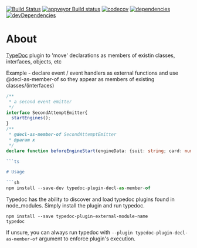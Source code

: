 [![Build Status](https://travis-ci.org/cancerberoSgx/typedoc-plugin-decl-as-member-of.png?branch=master)](https://travis-ci.org/cancerberoSgx/typedoc-plugin-decl-as-member-of) [![appveyor Build status](https://ci.appveyor.com/api/projects/status/w3ynfan159ejobkv/branch/master?svg=true)](https://ci.appveyor.com/project/cancerberoSgx/typedoc-plugin-decl-as-member-of/branch/master) [![codecov](https://codecov.io/gh/cancerberoSgx/typedoc-plugin-decl-as-member-of/branch/master/graph/badge.svg)](https://codecov.io/gh/cancerberoSgx/typedoc-plugin-decl-as-member-of/tree/master/src) [![dependencies](https://david-dm.org/cancerberosgx/typedoc-plugin-decl-as-member-of/status.svg)](https://david-dm.org/cancerberosgx/typedoc-plugin-decl-as-member-of) [![devDependencies](https://david-dm.org/cancerberosgx/typedoc-plugin-decl-as-member-of/dev-status.svg)](https://david-dm.org/cancerberosgx/typedoc-plugin-decl-as-member-of-dev#info=devDependencies)


# About

[TypeDoc](http://typedoc.org) plugin   to 'move' declarations as members of existin classes, interfaces, objects, etc 

Example - declare event / event handlers as external functions and use @decl-as-member-of so they appear as members of existing classes/(interfaces) 

```ts
/**
 * a second event emitter
 */
interface SecondAttemptEmitter{
  startEngines();
}
/**
 * @decl-as-member-of SecondAttemptEmitter
 * @param x 
 */
declare function beforeEngineStart(engineData: {suit: string; card: number; }[]): number;

```ts

# Usage

```sh
npm install --save-dev typedoc-plugin-decl-as-member-of
```

Typedoc has the ability to discover and load typedoc plugins found in node_modules. Simply install the plugin and run typedoc.
```
npm install --save typedoc-plugin-external-module-name
typedoc
```

If unsure, you can always run typedoc with `--plugin typedoc-plugin-decl-as-member-of` argument to enforce plugin's execution. 

